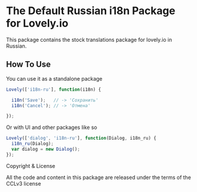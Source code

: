# The Default Russian i18n Package for Lovely.io

This package contains the stock translations package for lovely.io in Russian.

## How To Use

You can use it as a standalone package

```js
Lovely(['i18n-ru'], function(i18n) {

  i18n('Save');   // -> 'Сохранить'
  i18n('Cancel'); // -> 'Отмена'

});
```

Or with UI and other packages like so

```js
Lovely(['dialog', 'i18n-ru'], function(Dialog, i18n_ru) {
  i18n_ru(Dialog);
  var dialog = new Dialog();
});
```

Copyright & License

All the code and content in this package are released under the terms of the CCLv3 license
